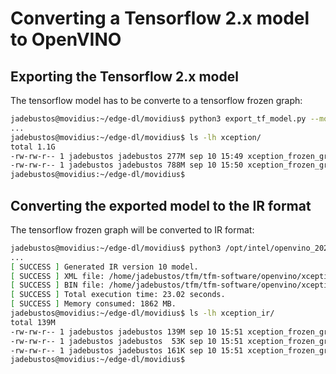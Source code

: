 # Converting a Tensorflow 2.x model to OpenVINO

## Exporting the Tensorflow 2.x model

The tensorflow model has to be converte to a tensorflow frozen graph:

```bash
jadebustos@movidius:~/edge-dl/movidius$ python3 export_tf_model.py --model trained-xception-b16-e128-16frames-acc-dropout-0.5-alt3.h5 --name xception
...
jadebustos@movidius:~/edge-dl/movidius$ ls -lh xception/
total 1.1G
-rw-rw-r-- 1 jadebustos jadebustos 277M sep 10 15:49 xception_frozen_graph.pb
-rw-rw-r-- 1 jadebustos jadebustos 788M sep 10 15:50 xception_frozen_graph.pbtxt
jadebustos@movidius:~/edge-dl/movidius$
```

## Converting the exported model to the IR format

The tensorflow frozen graph will be converted to IR format:

```bash
jadebustos@movidius:~/edge-dl/movidius$ python3 /opt/intel/openvino_2021/deployment_tools/model_optimizer/mo_tf.py --input_model xception/xception_frozen_graph.pb --input_shape=\[1,200,200,3\] --output_dir xception_ir --data_type FP16
...
[ SUCCESS ] Generated IR version 10 model.
[ SUCCESS ] XML file: /home/jadebustos/tfm/tfm-software/openvino/xception_ir/xception_frozen_graph.xml
[ SUCCESS ] BIN file: /home/jadebustos/tfm/tfm-software/openvino/xception_ir/xception_frozen_graph.bin
[ SUCCESS ] Total execution time: 23.02 seconds. 
[ SUCCESS ] Memory consumed: 1862 MB. 
jadebustos@movidius:~/edge-dl/movidius$ ls -lh xception_ir/
total 139M
-rw-rw-r-- 1 jadebustos jadebustos 139M sep 10 15:51 xception_frozen_graph.bin
-rw-rw-r-- 1 jadebustos jadebustos  53K sep 10 15:51 xception_frozen_graph.mapping
-rw-rw-r-- 1 jadebustos jadebustos 161K sep 10 15:51 xception_frozen_graph.xml
jadebustos@movidius:~/edge-dl/movidius$
```